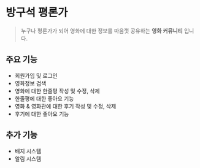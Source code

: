 # 방구석 평론가

> 누구나 평론가가 되어 영화에 대한 정보를 마음껏 공유하는 **영화 커뮤니티** 입니다.

## 주요 기능

- 회원가입 및 로그인
- 영화정보 검색
- 영화에 대한 한줄평 작성 및 수정, 삭제
- 한줄평에 대한 좋아요 기능
- 영화 & 영화관에 대한 후기 작성 및 수정, 삭제
- 후기에 대한 좋아요 기능

## 추가 기능

- 배지 시스템
- 알림 시스템
